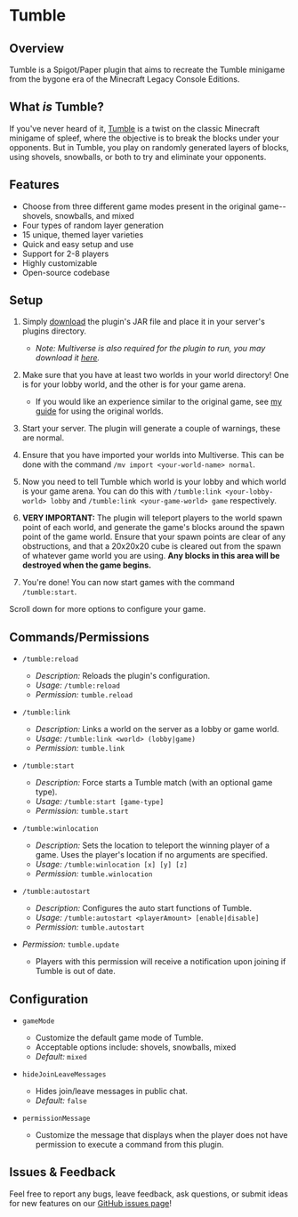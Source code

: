 # Tumble  

## Overview  

Tumble is a Spigot/Paper plugin that aims to recreate the Tumble minigame from the bygone era of the Minecraft Legacy Console Editions.  

## What *is* Tumble?

If you've never heard of it, [Tumble](https://minecraft-archive.fandom.com/wiki/Tumble_Mode) is a twist on the classic Minecraft minigame of spleef, where the objective is to break the blocks under your opponents. But in Tumble, you play on randomly generated layers of blocks, using shovels, snowballs, or both to try and eliminate your opponents.

## Features  

- Choose from three different game modes present in the original game--shovels, snowballs, and mixed  
- Four types of random layer generation  
- 15 unique, themed layer varieties
- Quick and easy setup and use
- Support for 2-8 players  
- Highly customizable  
- Open-source codebase  

## Setup

1. Simply [download](https://github.com/MylesAndMore/Tumble/releases) the plugin's JAR file and place it in your server's plugins directory.  

    - *Note: Multiverse is also required for the plugin to run, you may download it [here](https://www.spigotmc.org/resources/multiverse-core.390/).*  

2. Make sure that you have at least two worlds in your world directory! One is for your lobby world, and the other is for your game arena.  

    - If you would like an experience similar to the original game, see [my guide](https://github.com/MylesAndMore/tumble/blob/main/og-guide.md) for using the original worlds.  

3. Start your server. The plugin will generate a couple of warnings, these are normal.
4. Ensure that you have imported your worlds into Multiverse. This can be done with the command ```/mv import <your-world-name> normal```.
5. Now you need to tell Tumble which world is your lobby and which world is your game arena. You can do this with  ```/tumble:link <your-lobby-world> lobby``` and ```/tumble:link <your-game-world> game``` respectively.
6. **VERY IMPORTANT:** The plugin will teleport players to the world spawn point of each world, and generate the game's blocks around the spawn point of the game world. Ensure that your spawn points are clear of any obstructions, and that a 20x20x20 cube is cleared out from the spawn of whatever game world you are using. **Any blocks in this area will be destroyed when the game begins.**
7. You're done! You can now start games with the command ```/tumble:start```.

Scroll down for more options to configure your game.  

## Commands/Permissions

- ```/tumble:reload```

  - *Description:* Reloads the plugin's configuration.
  - *Usage:* ```/tumble:reload```
  - *Permission:* ```tumble.reload```
- ```/tumble:link```
  - *Description:* Links a world on the server as a lobby or game world.
  - *Usage:* ```/tumble:link <world> (lobby|game)```
  - *Permission:* ```tumble.link```
- ```/tumble:start```
  - *Description:* Force starts a Tumble match (with an optional game type).
  - *Usage:* ```/tumble:start [game-type]```
  - *Permission:* ```tumble.start```
- ```/tumble:winlocation```
  - *Description:* Sets the location to teleport the winning player of a game. Uses the player's location if no arguments are specified.
  - *Usage:* ```/tumble:winlocation [x] [y] [z]```
  - *Permission:* ```tumble.winlocation```
- ```/tumble:autostart```
  - *Description:* Configures the auto start functions of Tumble.
  - *Usage:* ```/tumble:autostart <playerAmount> [enable|disable]```
  - *Permission:* ```tumble.autostart```
- *Permission:* ```tumble.update```
  - Players with this permission will receive a notification upon joining if Tumble is out of date.

## Configuration  

- ```gameMode```  
  - Customize the default game mode of Tumble.  
  - Acceptable options include: shovels, snowballs, mixed  
  - *Default:* ```mixed```  

- ```hideJoinLeaveMessages```  
  - Hides join/leave messages in public chat.  
  - *Default:* ```false```  

- ```permissionMessage```  
  - Customize the message that displays when the player does not have permission to execute a command from this plugin.  

## Issues & Feedback  

Feel free to report any bugs, leave feedback, ask questions, or submit ideas for new features on our [GitHub issues page](https://github.com/MylesAndMore/tumble/issues/new)!  
